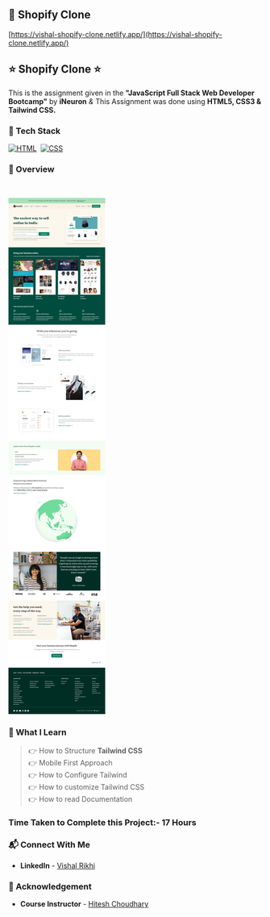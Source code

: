 ## 🔗 Shopify Clone
[https://vishal-shopify-clone.netlify.app/](https://vishal-shopify-clone.netlify.app/)


## ⭐ Shopify Clone ⭐

This is the assignment given in the **"JavaScript Full Stack Web Developer Bootcamp"** by **iNeuron** *&* This Assignment was done using **HTML5, CSS3 & Tailwind CSS.**


### 📌 Tech Stack

[![HTML](https://img.shields.io/badge/html5%20-%23E34F26.svg?&style=for-the-badge&logo=html5&logoColor=white)](https://github.com/pk170970)&nbsp; [![CSS](https://img.shields.io/badge/css3%20-%231572B6.svg?&style=for-the-badge&logo=css3&logoColor=white)](https://github.com/pk170970)&nbsp;


### 📌 Overview 

<br>

![PROJECT-SCREENSHOT](./Images/vishal-shopify-clone.netlify.app_.png)

### 📌 What I Learn

> 👉 How to Structure **Tailwind CSS** <br>
  👉 Mobile First Approach <br>
  👉 How to Configure Tailwind <br>
  👉 How to customize Tailwind CSS<br>
  👉 How to read Documentation

### Time Taken to Complete this Project:- 17 Hours

### 📬 Connect With Me

- **LinkedIn** - [Vishal Rikhi](https://www.linkedin.com/in/vishal-rikhi/)

### 📌 Acknowledgement

- **Course Instructor** - [Hitesh Choudhary](https://www.linkedin.com/in/hiteshchoudhary/)


